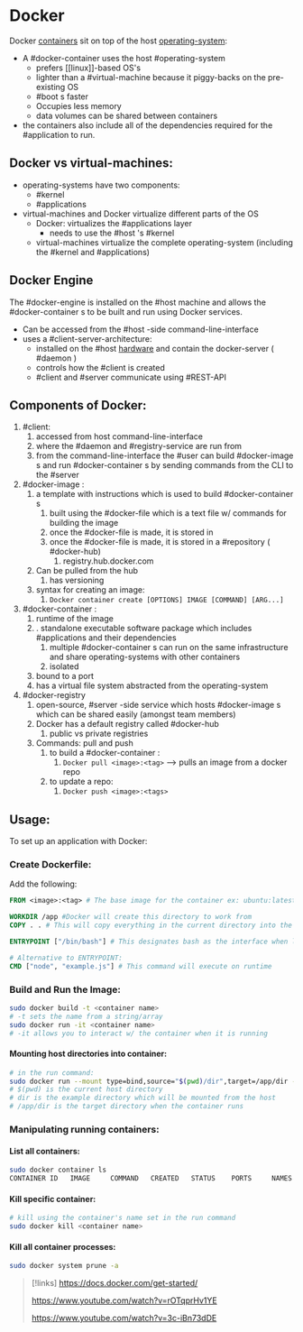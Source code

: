 
# Docker
Docker [containers](/computers/containers.md) sit on top of the host [operating-system](/computers/operating-system.md):
- A #docker-container uses the host #operating-system
	- prefers [[linux]]-based OS's
	- lighter than a #virtual-machine because it piggy-backs on the pre-existing OS
	- #boot s faster
	- Occupies less memory
	- data volumes can be shared between containers
- the containers also include all of the dependencies required for the #application to run.

## Docker vs virtual-machines:
- operating-systems have two components:
	- #kernel
	- #applications 
- virtual-machines and Docker virtualize different parts of the OS
	- Docker: virtualizes the #applications layer
		- needs to use the #host 's #kernel
	- virtual-machines virtualize the complete operating-system (including the #kernel and #applications)

## Docker Engine
The #docker-engine is installed on the #host machine and allows the #docker-container s to be built and run using Docker services.
- Can be accessed from the #host -side command-line-interface
- uses a #client-server-architecture:
	- installed on the #host [hardware](/computers/hardware.md) and contain the docker-server ( #daemon )
	- controls how the #client is created
	- #client and #server communicate using #REST-API

## Components of Docker:
1. #client:
	1. accessed from host command-line-interface
	2. where the #daemon and #registry-service are run from
	3. from the command-line-interface the #user can build #docker-image s and run #docker-container s by sending commands from the CLI to the #server 
2. #docker-image :
	1. a template with instructions which is used to build #docker-container s 
		1. built using the #docker-file which is a text file w/ commands for building the image
		2. once the #docker-file is made, it is stored in 
		3. once the #docker-file is made, it is stored in a #repository ( #docker-hub)
			1. registry.hub.docker.com
	2. Can be pulled from the hub
		1. has versioning
	3. syntax for creating an image:
		1. `Docker container create [OPTIONS] IMAGE [COMMAND] [ARG...]`
3. #docker-container :
	1. runtime of the image
	2. . standalone executable software package which includes #applications and their dependencies
		1. multiple #docker-container s can run on the same infrastructure and share operating-systems with other containers
		2. isolated
	3. bound to a port
	4. has a virtual file system abstracted from the operating-system
4. #docker-registry
	1. open-source, #server -side service which hosts #docker-image s which can be shared easily (amongst team members)
	2. Docker has a default registry called #docker-hub 
		1. public vs private registries
	3. Commands: pull and push
		1. to build a #docker-container :
			1. `Docker pull <image>:<tag>` --> pulls an image from a docker repo
		2. to update a repo:
			1. `Docker push <image>:<tags>`

## Usage:
To set up an application with Docker:

### Create Dockerfile:
Add the following:
```dockerfile
FROM <image>:<tag> # The base image for the container ex: ubuntu:latest

WORKDIR /app #Docker will create this directory to work from
COPY . . # This will copy everything in the current directory into the image

ENTRYPOINT ["/bin/bash"] # This designates bash as the interface when live

# Alternative to ENTRYPOINT:
CMD ["node", "example.js"] # This command will execute on runtime
```

### Build and Run the Image:
```bash
sudo docker build -t <container name> 
# -t sets the name from a string/array
sudo docker run -it <container name> 
# -it allows you to interact w/ the container when it is running
```

#### Mounting host directories into container:
```bash
# in the run command:
sudo docker run --mount type=bind,source="$(pwd)/dir",target=/app/dir --name <container name> <container name>
# $(pwd) is the current host directory
# dir is the example directory which will be mounted from the host
# /app/dir is the target directory when the container runs
```

### Manipulating running containers:
#### List all containers:
```bash
sudo docker container ls
CONTAINER ID   IMAGE     COMMAND   CREATED   STATUS    PORTS     NAMES
```

#### Kill specific container:
```bash
# kill using the container's name set in the run command
sudo docker kill <container name>
```

#### Kill all container processes:
```bash
sudo docker system prune -a
```

>[!links]
>https://docs.docker.com/get-started/
>
>https://www.youtube.com/watch?v=rOTqprHv1YE
>
>https://www.youtube.com/watch?v=3c-iBn73dDE
